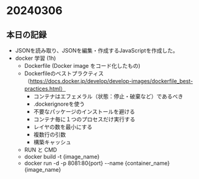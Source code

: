 # 20240306

## 本日の記録

- JSONを読み取り、JSONを編集・作成するJavaScriptを作成した。
- docker 学習 (1h)
  - Dockerfile (Docker image をコード化したもの)
  - Dockerfileのベストプラクティス（https://docs.docker.jp/develop/develop-images/dockerfile_best-practices.html）
    - コンテナはエフェメラル（状態：停止・破棄など）であるべき
    - .dockerignoreを使う
    - 不要なパッケージのインストールを避ける
    - コンテナ毎に１つのプロセスだけ実行する
    - レイヤの数を最小にする
    - 複数行の引数
    - 構築キャッシュ
  - RUN と CMD
  - docker build -t {image_name}
  - docker run -d -p 8081:80{port} --name {container_name} {image_name}
